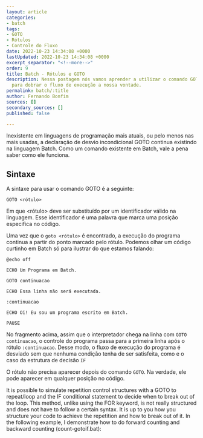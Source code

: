 ```yaml
---
layout: article
categories:
- batch
tags:
- GOTO
- Rótulos
- Controle do Fluxo
date: 2022-10-23 14:34:08 +0000
lastUpdated: 2022-10-23 14:34:08 +0000
excerpt_separator: "<!--more-->"
order: 9
title: Batch - Rótulos e GOTO
description: Nessa postagem nós vamos aprender a utilizar o comando GOTO e rótulos
  para dobrar o fluxo de execução a nossa vontade.
permalink: batch/:title
author: Fernando Bonfim
sources: []
secondary_sources: []
published: false

---
```

Inexistente em linguagens de programação mais atuais, ou pelo menos nas mais usadas, a declaração de desvio incondicional GOTO continua existindo na linguagem Batch.  Como um comando existente em Batch, vale a pena saber como ele funciona. 

## Sintaxe 

A sintaxe para usar o comando GOTO é a seguinte:

    GOTO <rótulo>

Em que <rótulo> deve ser substituído por um identificador válido na linguagem. Esse identificador é uma palavra que marca uma posição especifica no código. 

Uma vez que o `goto <rótulo>` é encontrado, a execução do programa continua a partir do ponto marcado pelo rótulo. Podemos olhar um código curtinho em Batch só para ilustrar do que estamos falando:

    @echo off
    
    ECHO Um Programa em Batch.
    
    GOTO continuacao
     
    ECHO Essa linha não será executada.
    
    :continuacao
    
    ECHO Oi! Eu sou um programa escrito em Batch.
    
    PAUSE

No fragmento acima, assim que o interpretador chega na linha com `GOTO continuacao`, o controle do programa passa para a primeira linha após o rótulo `:continuacao`. Desse modo, o fluxo de execução do programa é desviado sem que nenhuma condição tenha de ser satisfeita, como e o caso da estrutura de decisão `IF`

O rótulo não precisa aparecer depois do comando `GOTO`. Na verdade, ele pode aparecer em qualquer posição no código.  

It is possible to simulate repetition control structures with a GOTO to repeat/loop and the IF conditional statement to decide when to break out of the loop. This method, unlike using the FOR keyword, is not really structured and does not have to follow a certain syntax. It is up to you how you structure your code to achieve the repetition and how to break out of it. In the following example, I demonstrate how to do forward counting and backward counting (count-gotoif.bat):